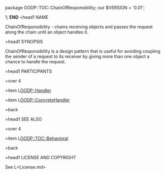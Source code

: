 package OODP::TOC::ChainOfResponsibility;
our $VERSION = '0.01';

1;
__END__
=head1 NAME

ChainOfResponsibility - chains receiving objects and passes the request along
the chain until an object handles it.

=head1 SYNOPSIS

ChainOfResponsibility is a design pattern that is useful for avoiding
coupling the sender of a request to its receiver by giving more than one
object a chance to handle the request.

=head1 PARTICIPANTS

=over 4

=item L<OODP::Handler>

=item L<OODP::ConcreteHandler>

=back

=head1 SEE ALSO

=over 4

=item L<OODP::TOC::Behavioral>

=back

=head1 LICENSE AND COPYRIGHT

See L<License.md>

